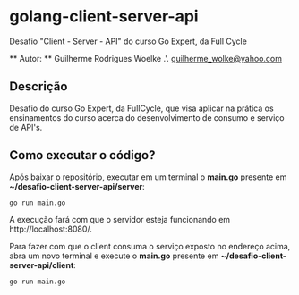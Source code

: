 # golang-client-server-api

Desafio "Client - Server - API" do curso Go Expert, da Full Cycle

** Autor: ** Guilherme Rodrigues Woelke .'. <guilherme_wolke@yahoo.com>

## Descrição

Desafio do curso Go Expert, da FullCycle, que visa aplicar na prática os ensinamentos do curso acerca do 
desenvolvimento de consumo e serviço de API's.

## Como executar o código?

Após baixar o repositório, executar em um terminal o **main.go** presente em __~/desafio-client-server-api/server__:

`go run main.go`

A execução fará com que o servidor esteja funcionando em http://localhost:8080/.

Para fazer com que o client consuma o serviço exposto no endereço acima, abra um novo terminal e execute o __main.go__ presente em **~/desafio-client-server-api/client**:

`go run main.go`